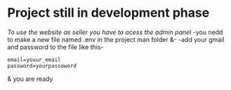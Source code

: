 # Project still in development phase

_To use the website as seller you have to acess the admin panel_
-you nedd to make a new file named .env in the project man folder &-
-add your gmail and password to the file like this-
```
email=youur_email
password=yourpassoword
```
& you are ready